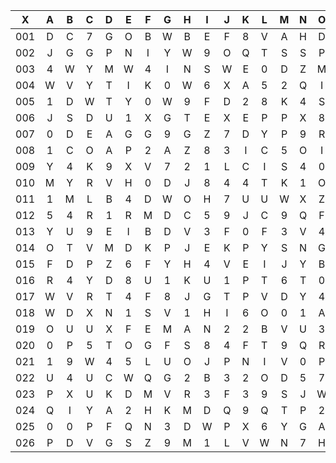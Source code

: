 |X|A|B|C|D|E|F|G|H|I|J|K|L|M|N|O|P|Q|R|S|T|U|V|W|X|Y|Z|
|:-------:|:-------:|:-------:|:-------:|:-------:|:-------:|:-------:|:-------:|:-------:|:-------:|:-------:|:-------:|:-------:|:-------:|:-------:|:-------:|:-------:|:-------:|:-------:|:-------:|:-------:|:-------:|:-------:|:-------:|:-------:|:-------:|:-------:|
|001|D|C|7|G|O|B|W|B|E|F|8|V|A|H|D|A|6|F|2|7|1|2|B|N|M|N|
|002|J|G|G|P|N|I|Y|W|9|O|Q|T|S|S|P|R|B|L|7|I|7|2|7|K|N|Q|
|003|4|W|Y|M|W|4|I|N|S|W|E|0|D|Z|M|N|J|L|X|X|H|8|V|Z|G|A|
|004|W|V|Y|T|I|K|0|W|6|X|A|5|2|Q|I|7|G|6|E|B|Y|K|N|2|X|N|
|005|1|D|W|T|Y|0|W|9|F|D|2|8|K|4|S|6|N|E|2|8|V|8|H|G|X|J|
|006|J|S|D|U|1|X|G|T|E|X|E|P|P|X|8|Z|A|P|I|A|R|Z|D|T|K|V|
|007|0|D|E|A|G|G|9|G|Z|7|D|Y|P|9|R|6|A|3|J|H|N|E|Y|W|S|9|
|008|1|C|O|A|P|2|A|Z|8|3|I|C|5|O|I|R|4|S|2|Q|Z|P|V|K|1|6|
|009|Y|4|K|9|X|V|7|2|1|L|C|I|S|4|0|6|M|X|O|D|S|M|A|J|N|S|
|010|M|Y|R|V|H|0|D|J|8|4|4|T|K|1|O|9|S|J|8|5|3|O|8|9|D|5|
|011|1|M|L|B|4|D|W|O|H|7|U|U|W|X|Z|H|S|G|K|R|B|4|2|5|J|O|
|012|5|4|R|1|R|M|D|C|5|9|J|C|9|Q|F|S|F|3|Q|K|B|V|D|Q|U|L|
|013|Y|U|9|E|I|B|D|V|3|F|0|F|3|V|4|4|2|U|T|U|4|6|M|9|R|M|
|014|O|T|V|M|D|K|P|J|E|K|P|Y|S|N|G|R|I|7|Z|W|5|K|L|K|E|I|
|015|F|D|P|Z|6|F|Y|H|4|V|E|I|J|Y|B|Q|A|H|A|9|G|3|0|K|2|U|
|016|R|4|Y|D|8|U|1|K|U|1|P|T|6|T|0|8|N|M|7|P|T|3|Y|D|Q|3|
|017|W|V|R|T|4|F|8|J|G|T|P|V|D|Y|4|0|8|E|A|S|C|R|F|E|L|D|
|018|W|D|X|N|1|S|V|1|H|I|6|O|0|1|A|N|O|W|X|N|O|F|0|5|S|4|
|019|O|U|U|X|F|E|M|A|N|2|2|B|V|U|3|M|P|K|N|N|W|R|N|M|P|I|
|020|0|P|5|T|O|G|F|S|8|4|F|T|9|Q|R|6|A|C|R|6|U|W|T|1|L|9|
|021|1|9|W|4|5|L|U|O|J|P|N|I|V|0|P|C|7|9|O|M|2|N|N|L|C|D|
|022|U|4|U|C|W|Q|G|2|B|3|2|O|D|5|7|G|K|G|J|M|8|R|W|7|M|D|
|023|P|X|U|K|D|M|V|R|3|F|3|9|S|J|W|3|U|D|8|A|T|4|1|8|8|6|
|024|Q|I|Y|A|2|H|K|M|D|Q|9|Q|T|P|2|R|N|H|A|D|C|I|1|3|O|6|
|025|0|0|P|F|Q|N|3|D|W|P|X|6|Y|G|A|V|4|K|J|Y|S|Z|V|Y|8|B|
|026|P|D|V|G|S|Z|9|M|1|L|V|W|N|7|H|S|P|V|5|E|O|0|3|M|T|2|